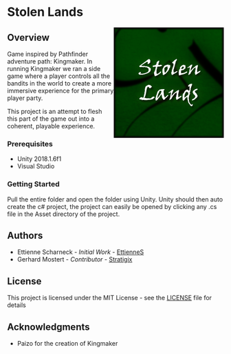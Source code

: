 # Stolen Lands

<img src="https://github.com/EttienneS/stolen-lands/blob/master/Logo.png" align="right"
     title="Stolen Lands Logo" width="256" height="256">


## Overview

Game inspired by Pathfinder adventure path: Kingmaker.  In running Kingmaker we ran a side game where a player controls all the bandits in the world to create a more immersive experience for the primary player party.

This project is an attempt to flesh this part of the game out into a coherent, playable experience.

### Prerequisites

- Unity 2018.1.6f1
- Visual Studio

### Getting Started

Pull the entire folder and open the folder using Unity.  Unity should then auto create the c# project, the project can easily be opened by clicking any .cs file in the Asset directory of the project.

## Authors

- Ettienne Scharneck - *Initial Work* - [EttienneS](https://github.com/EttienneS) 
- Gerhard Mostert - *Contributor* - [Stratigix](https://github.com/Stratigix) 

## License

This project is licensed under the MIT License - see the [LICENSE](LICENSE) file for details

## Acknowledgments

- Paizo for the creation of Kingmaker
